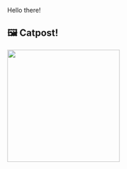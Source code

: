 Hello there!



## 🖼️ Catpost!

<sub>
    <img src="https://cdn2.thecatapi.com/images/7iq.jpg" height="256">
</sub>

